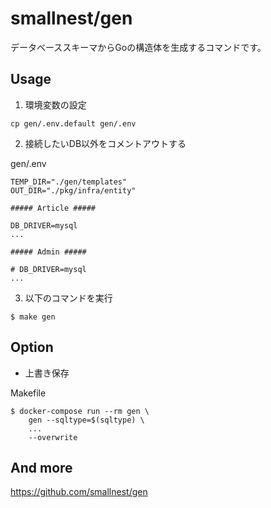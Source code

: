 # smallnest/gen

データベーススキーマからGoの構造体を生成するコマンドです。

## Usage

1. 環境変数の設定
```
cp gen/.env.default gen/.env
```

2. 接続したいDB以外をコメントアウトする

gen/.env
```
TEMP_DIR="./gen/templates"
OUT_DIR="./pkg/infra/entity"

##### Article #####

DB_DRIVER=mysql
...

##### Admin #####

# DB_DRIVER=mysql
...
```

3. 以下のコマンドを実行
```
$ make gen
```

## Option

- 上書き保存

Makefile
```
$ docker-compose run --rm gen \
	gen --sqltype=$(sqltype) \
    ...
    --overwrite
```

## And more
https://github.com/smallnest/gen
